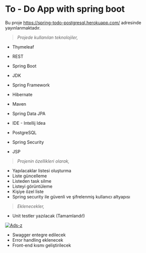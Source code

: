 # To - Do App with spring boot 

Bu proje https://spring-todo-postgresql.herokuapp.com/ adresinde yayınlanmaktadır.


> *Projede kullanılan teknolojiler,*

* Thymeleaf 

* REST

* Spring Boot

* JDK 

* Spring Framework

* Hibernate 

* Maven 

* Spring Data JPA 

* IDE - Intellij Idea

* PostgreSQL

* Spring Security 

* JSP

> *Projenin özellikleri olarak,*

* Yapılacaklar listesi oluşturma
* Liste güncelleme
* Listeden task silme
* Listeyi görüntüleme
* Kişiye özel liste
* Spring security ile güvenli ve şifrelenmiş kullanıcı altyapısı


> *Eklenecekler,*

* Unit testler yazılacak (Tamamlandı!)


<a href="https://imgbb.com/"><img src="https://i.ibb.co/LJqzxSV/Ads-z.png" alt="Ads-z" border="0" /></a>

* Swagger entegre edilecek
* Error handling eklenecek
* Front-end kısmı geliştirilecek


